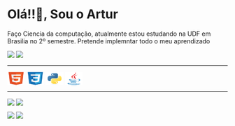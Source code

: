 # Olá!!👋, Sou o Artur

Faço Ciencia da computação, atualmente estou estudando na UDF em Brasilia no 2º semestre. Pretende implemntar todo o meu aprendizado 

<div>
  <img height="180cm" src="https://github-readme-stats.vercel.app/api?username=ArturNunes-cmd&show_icons=true&theme=blue_navy">
  <img height= "180cm" src="https://github-readme-stats.vercel.app/api/top-langs/?username=ArturNunes-cmd&layout=compact&theme=blue_navy">  
</div>

---

<div style="display: inline_block">
  <img align="center" alt="HTML" height="30" width="40" src="https://raw.githubusercontent.com/devicons/devicon/master/icons/html5/html5-original.svg">
  <img align="center" alt="CSS" height="30" width="40" src="https://raw.githubusercontent.com/devicons/devicon/master/icons/css3/css3-original.svg">
  <img align="center" alt="Python" height="30" width="40" src="https://raw.githubusercontent.com/devicons/devicon/master/icons/python/python-original.svg">
  <img align="center" alt="Java" height="30" width="40" src="https://raw.githubusercontent.com/devicons/devicon/master/icons/java/java-original.svg">
</div>

---

<div style="dislpay > inline-block">
  <img align="center" width="100" src="https://img.shields.io/badge/Font_Awesome-339AF0?style=for-the-badge&logo=fontawesome&logoColor=white">
  <img align="center" width="100" src="https://img.shields.io/badge/Bootstrap-563D7C?style=for-the-badge&logo=bootstrap&logoColor=white">
</div>
<p></p>
<div> 
  <a href="https://instagram.com/artur._nunes" target="_blank"><img src="https://img.shields.io/badge/-Instagram-%23E4405F?style=for-the-badge&logo=instagram&logoColor=white" target="_blank"></a>
  <a href="https://www.linkedin.com/in/artur-nunes-318b92352" target="_blank"><img src="https://img.shields.io/badge/-LinkedIn-%230077B5?style=for-the-badge&logo=linkedin&logoColor=white" target="_blank"></a> 
</div>
